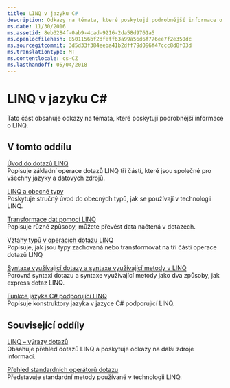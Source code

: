 ```yaml
---
title: LINQ v jazyku C#
description: Odkazy na témata, které poskytují podrobnější informace o LINQ.
ms.date: 11/30/2016
ms.assetid: 8eb3284f-0ab9-4cad-9216-2da58d9761a5
ms.openlocfilehash: 8501156bf2dfeff63a99a56d6f776ee7f2e350dc
ms.sourcegitcommit: 3d5d33f384eeba41b2dff79d096f47ccc8d8f03d
ms.translationtype: MT
ms.contentlocale: cs-CZ
ms.lasthandoff: 05/04/2018
---
```

# <a name="linq-in-c"></a>LINQ v jazyku C#
Tato část obsahuje odkazy na témata, které poskytují podrobnější informace o LINQ.  
  
## <a name="in-this-section"></a>V tomto oddílu  
 [Úvod do dotazů LINQ](../programming-guide/concepts/linq/introduction-to-linq-queries.md)  
 Popisuje základní operace dotazů LINQ tří částí, které jsou společné pro všechny jazyky a datových zdrojů.  
  
 [LINQ a obecné typy](../programming-guide/concepts/linq/linq-and-generic-types.md)  
 Poskytuje stručný úvod do obecných typů, jak se používají v technologii LINQ.  
  
 [Transformace dat pomocí LINQ](../programming-guide/concepts/linq/data-transformations-with-linq.md)  
 Popisuje různé způsoby, můžete převést data načtená v dotazech.  
  
 [Vztahy typů v operacích dotazu LINQ](../programming-guide/concepts/linq/type-relationships-in-linq-query-operations.md)  
 Popisuje, jak jsou typy zachovaná nebo transformovat na tři části operace dotazů LINQ  
  
 [Syntaxe využívající dotazy a syntaxe využívající metody v LINQ](../programming-guide/concepts/linq/query-syntax-and-method-syntax-in-linq.md)  
 Porovná syntaxi dotazu a syntaxe využívající metody jako dva způsoby, jak express dotaz LINQ.  
  
 [Funkce jazyka C# podporující LINQ](../programming-guide/concepts/linq/features-that-support-linq.md)  
 Popisuje konstruktory jazyka v jazyce C# podporující LINQ.  
   
## <a name="related-sections"></a>Související oddíly  
 [LINQ – výrazy dotazů](../programming-guide/linq-query-expressions/index.md)  
 Obsahuje přehled dotazů LINQ a poskytuje odkazy na další zdroje informací.  
  
 [Přehled standardních operátorů dotazu](../programming-guide/concepts/linq/standard-query-operators-overview.md)  
 Představuje standardní metody používané v technologii LINQ.  
  
